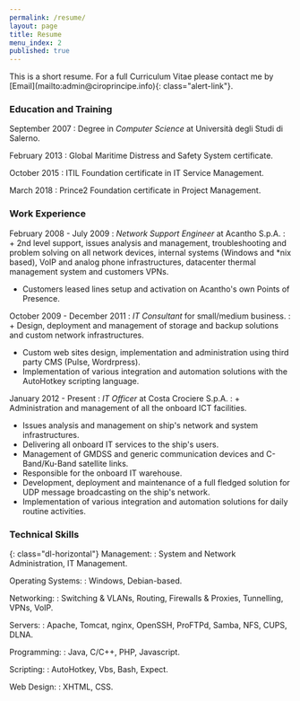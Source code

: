 ```yaml
---
permalink: /resume/
layout: page
title: Resume
menu_index: 2
published: true
---
```



<div class="alert alert-info" role="alert">
This is a short resume. For a full Curriculum Vitae please contact me by 
[Email](mailto:admin@ciroprincipe.info){: class="alert-link"}.
</div>

### Education and Training

September 2007
:   Degree in *Computer Science* at Università degli Studi di Salerno.

February 2013
:   Global Maritime Distress and Safety System certificate.

October 2015
:   ITIL Foundation certificate in IT Service Management.

March 2018
:   Prince2 Foundation certificate in Project Management.

### Work Experience

February 2008 - July 2009
: *Network Support Engineer* at Acantho S.p.A.
: + 2nd level support, issues analysis and management, troubleshooting and problem solving on all network devices, 
    internal systems (Windows and \*nix based), VoIP and analog phone infrastructures, datacenter thermal management
    system and customers VPNs.
  + Customers leased lines setup and activation on Acantho's own Points of Presence.
  
October 2009 - December 2011
: *IT Consultant* for small/medium business.
: + Design, deployment and management of storage and backup solutions and custom network infrastructures.
  + Custom web sites design, implementation and administration using third party CMS (Pulse, Wordrpress).
  + Implementation of various integration and automation solutions with the AutoHotkey scripting language. 

January 2012 - Present
: *IT Officer* at Costa Crociere S.p.A.
: + Administration and management of all the onboard ICT facilities.
  + Issues analysis and management on ship's network and system infrastructures.
  + Delivering all onboard IT services to the ship's users.
  + Management of GMDSS and generic communication devices and C-Band/Ku-Band satellite links.
  + Responsible for the onboard IT warehouse.
  + Development, deployment and maintenance of a full fledged solution for UDP message broadcasting on the ship's network.
  + Implementation of various integration and automation solutions for daily routine activities.
  
### Technical Skills

{: class="dl-horizontal"}
Management:
: System and Network Administration, IT Management.

Operating Systems:
: Windows, Debian-based.

Networking:
: Switching & VLANs, Routing, Firewalls & Proxies, Tunnelling, VPNs, VoIP.

Servers:
: Apache, Tomcat, nginx, OpenSSH, ProFTPd, Samba, NFS, CUPS, DLNA.

Programming:
: Java, C/C++, PHP, Javascript.

Scripting:
: AutoHotkey, Vbs, Bash, Expect.

Web Design:
: XHTML, CSS.
